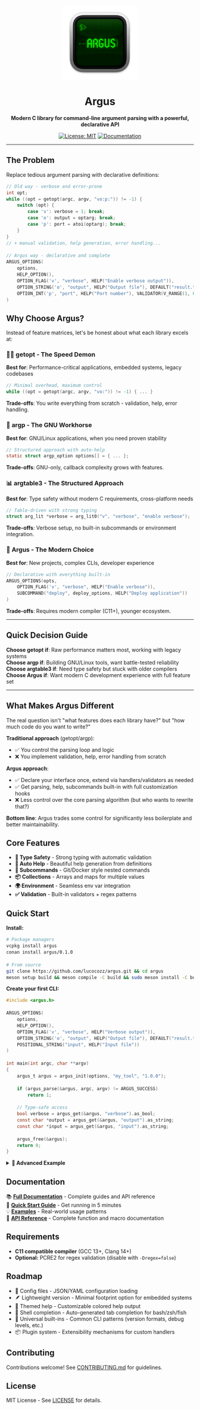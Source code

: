 <p align="center">
  <img src="docs/static/img/argus-logo.webp" alt="argus logo" width="200">
</p>

<h1 align="center">Argus</h1>

<p align="center">
  <strong>Modern C library for command-line argument parsing with a powerful, declarative API</strong>
</p>

<p align="center">
  <!-- <a href="https://github.com/lucocozz/argus/actions/workflows/ci-complete.yml"><img src="https://github.com/lucocozz/argus/actions/workflows/ci-complete.yml/badge.svg" alt="CI/CD Pipeline"></a>
  <a href="https://github.com/lucocozz/argus/actions/workflows/codeql.yml"><img src="https://github.com/lucocozz/argus/actions/workflows/codeql.yml/badge.svg" alt="CodeQL Analysis"></a> -->
  <a href="https://opensource.org/licenses/MIT"><img src="https://img.shields.io/badge/License-MIT-blue.svg" alt="License: MIT"></a>
  <a href="https://argus-lib.com"><img src="https://img.shields.io/badge/docs-latest-blue.svg" alt="Documentation"></a>
</p>

---

## The Problem

Replace tedious argument parsing with declarative definitions:

```c
// Old way - verbose and error-prone
int opt;
while ((opt = getopt(argc, argv, "vo:p:")) != -1) {
    switch (opt) {
        case 'v': verbose = 1; break;
        case 'o': output = optarg; break;
        case 'p': port = atoi(optarg); break;
    }
}
// + manual validation, help generation, error handling...

// Argus way - declarative and complete
ARGUS_OPTIONS(
    options,
    HELP_OPTION(),
    OPTION_FLAG('v', "verbose", HELP("Enable verbose output")),
    OPTION_STRING('o', "output", HELP("Output file"), DEFAULT("result.txt")),
    OPTION_INT('p', "port", HELP("Port number"), VALIDATOR(V_RANGE(1, 65535)))
)
```

## Why Choose Argus?

Instead of feature matrices, let's be honest about what each library excels at:

### 🏃‍♂️ **getopt** - The Speed Demon
**Best for**: Performance-critical applications, embedded systems, legacy codebases
```c
// Minimal overhead, maximum control
while ((opt = getopt(argc, argv, "vo:")) != -1) { ... }
```
**Trade-offs**: You write everything from scratch - validation, help, error handling.

### 🔧 **argp** - The GNU Workhorse  
**Best for**: GNU/Linux applications, when you need proven stability
```c
// Structured approach with auto-help
static struct argp_option options[] = { ... };
```
**Trade-offs**: GNU-only, callback complexity grows with features.

### 📊 **argtable3** - The Structured Approach
**Best for**: Type safety without modern C requirements, cross-platform needs
```c
// Table-driven with strong typing
struct arg_lit *verbose = arg_lit0("v", "verbose", "enable verbose");
```
**Trade-offs**: Verbose setup, no built-in subcommands or environment integration.

### 🚀 **Argus** - The Modern Choice
**Best for**: New projects, complex CLIs, developer experience
```c
// Declarative with everything built-in
ARGUS_OPTIONS(opts,
    OPTION_FLAG('v', "verbose", HELP("Enable verbose")),
    SUBCOMMAND("deploy", deploy_options, HELP("Deploy application"))
)
```
**Trade-offs**: Requires modern compiler (C11+), younger ecosystem.

---

## Quick Decision Guide

**Choose getopt if**: Raw performance matters most, working with legacy systems  
**Choose argp if**: Building GNU/Linux tools, want battle-tested reliability  
**Choose argtable3 if**: Need type safety but stuck with older compilers  
**Choose Argus if**: Want modern C development experience with full feature set

---

## What Makes Argus Different

The real question isn't "what features does each library have?" but "how much code do you want to write?"

**Traditional approach** (getopt/argp):
- ✅ You control the parsing loop and logic
- ❌ You implement validation, help, error handling from scratch

**Argus approach**:
- ✅ Declare your interface once, extend via handlers/validators as needed
- ✅ Get parsing, help, subcommands built-in with full customization hooks
- ❌ Less control over the core parsing algorithm (but who wants to rewrite that?)

**Bottom line**: Argus trades some control for significantly less boilerplate and better maintainability.

## Core Features

- **🎯 Type Safety** - Strong typing with automatic validation
- **📖 Auto Help** - Beautiful help generation from definitions  
- **🔧 Subcommands** - Git/Docker style nested commands
- **📦 Collections** - Arrays and maps for multiple values
- **🌍 Environment** - Seamless env var integration
- **✅ Validation** - Built-in validators + regex patterns

## Quick Start

**Install:**
```bash
# Package managers
vcpkg install argus
conan install argus/0.1.0

# From source
git clone https://github.com/lucocozz/argus.git && cd argus
meson setup build && meson compile -C build && sudo meson install -C build
```

**Create your first CLI:**
```c
#include <argus.h>

ARGUS_OPTIONS(
    options,
    HELP_OPTION(),
    OPTION_FLAG('v', "verbose", HELP("Verbose output")),
    OPTION_STRING('o', "output", HELP("Output file"), DEFAULT("result.txt")),
    POSITIONAL_STRING("input", HELP("Input file"))
)

int main(int argc, char **argv)
{
    argus_t argus = argus_init(options, "my_tool", "1.0.0");
    
    if (argus_parse(&argus, argc, argv) != ARGUS_SUCCESS)
        return 1;
    
    // Type-safe access
    bool verbose = argus_get(&argus, "verbose").as_bool;
    const char *output = argus_get(&argus, "output").as_string;
    const char *input = argus_get(&argus, "input").as_string;
    
    argus_free(&argus);
    return 0;
}
```

<details>
<summary><strong>🌟 Advanced Example</strong></summary>

```c
ARGUS_OPTIONS(
    server_options,
    HELP_OPTION(),
    VERSION_OPTION(),
    OPTION_STRING('H', "host", HELP("Server hostname"), DEFAULT("0.0.0.0")),
    OPTION_INT('p', "port", HELP("Port number"),
              ENV_VAR("PORT"), VALIDATOR(V_RANGE(1, 65535)), DEFAULT(8080)),
    // Choice validation
    OPTION_STRING('l', "level", HELP("Log level"), DEFAULT("info"),
                 VALIDATOR(V_CHOICE_STR("debug", "info", "warn", "error")))
)

// Usage: ./server --host 0.0.0.0 --port 8080 --level debug
// Or:    HOST=api.example.com PORT=9000 ./server
```
</details>

## Documentation

📚 **[Full Documentation](https://argus-lib.com)** - Complete guides and API reference  
🚀 **[Quick Start Guide](https://argus-lib.com/getting-started/quickstart)** - Get running in 5 minutes  
💡 **[Examples](https://argus-lib.com/examples/simple-cli)** - Real-world usage patterns  
🔧 **[API Reference](https://argus-lib.com/api-reference/overview)** - Complete function and macro documentation  

## Requirements

- **C11 compatible compiler** (GCC 13+, Clang 14+)
- **Optional:** PCRE2 for regex validation (disable with `-Dregex=false`)

## Roadmap

- 📄 Config files - JSON/YAML configuration loading
- 🪶 Lightweight version - Minimal footprint option for embedded systems
- 🎨 Themed help - Customizable colored help output
- 📁 Shell completion - Auto-generated tab completion for bash/zsh/fish
- 🔗 Universal built-ins - Common CLI patterns (version formats, debug levels, etc.)
- 📦 Plugin system - Extensibility mechanisms for custom handlers

## Contributing

Contributions welcome! See [CONTRIBUTING.md](CONTRIBUTING.md) for guidelines.

## License

MIT License - See [LICENSE](LICENSE) for details.
